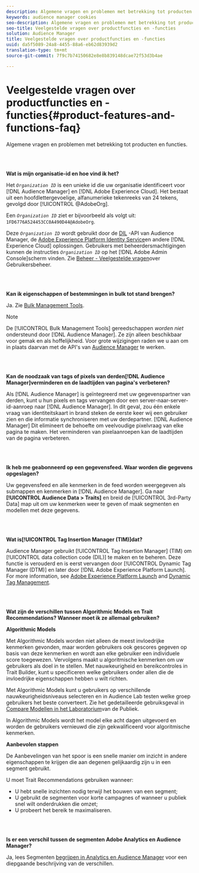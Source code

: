 ```yaml
---
description: Algemene vragen en problemen met betrekking tot producten en functies.
keywords: audience manager cookies
seo-description: Algemene vragen en problemen met betrekking tot producten en functies.
seo-title: Veelgestelde vragen over productfuncties en -functies
solution: Audience Manager
title: Veelgestelde vragen over productfuncties en -functies
uuid: da5f5089-24a8-4455-88a6-eb62d83939d2
translation-type: tm+mt
source-git-commit: 7f9c7b74150682e8e8b839148dcae72f53d3b4ae

---
```



# Veelgestelde vragen over productfuncties en -functies{#product-features-and-functions-faq}

Algemene vragen en problemen met betrekking tot producten en functies.

<br> 

<!-- 

faq_features_functions.xml

 -->

**Wat is mijn organisatie-id en hoe vind ik het?**

Het *`Organization ID`* is een unieke id die uw organisatie identificeert voor [!DNL Audience Manager] en [!DNL Adobe Experience Cloud]. Het bestaat uit een hoofdlettergevoelige, alfanumerieke tekenreeks van 24 tekens, gevolgd door [!UICONTROL @AdobeOrg].

Een *`Organization ID`* ziet er bijvoorbeeld als volgt uit: `1FD6776A524453CC0A490D44@AdobeOrg`.

Deze *`Organization ID`* wordt gebruikt door de [DIL](../dil/dil-overview.md) -API van Audience Manager, de [Adobe Experience Platform Identity Service](https://marketing.adobe.com/resources/help/en_US/mcvid/)en andere [!DNL Experience Cloud] oplossingen. Gebruikers met beheerdersmachtigingen kunnen de instructies *`Organization ID`* op het [!DNL Adobe Admin Console]scherm vinden. Zie [Beheer - Veelgestelde vragen](https://marketing.adobe.com/resources/help/en_US/mcloud/admin_getting_started.html)over Gebruikersbeheer.

<br> 

**Kan ik eigenschappen of bestemmingen in bulk tot stand brengen?**

Ja. Zie [Bulk Management Tools](../reference/bulk-management-tools/bulk-management-intro.md).

>[!NOTE]
>
>De [!UICONTROL Bulk Management Tools] gereedschappen *worden niet* ondersteund door [!DNL Audience Manager]. Ze zijn alleen beschikbaar voor gemak en als hoffelijkheid. Voor grote wijzigingen raden we u aan om in plaats daarvan met de API&#39;s van [Audience Manager](../api/api.md) te werken.

<br> 

**Kan de noodzaak van tags of pixels van derden[!DNL Audience Manager]verminderen en de laadtijden van pagina&#39;s verbeteren?**

Als [!DNL Audience Manager] is geïntegreerd met uw gegevenspartner van derden, kunt u hun pixels en tags vervangen door een server-naar-server-id-aanroep naar [!DNL Audience Manager]. In dit geval, zou één enkele vraag van identiteitskaart in brand steken de eerste keer wij een gebruiker zien en die informatie synchroniseren met uw derdepartner. [!DNL Audience Manager] Dit elimineert de behoefte om veelvoudige pixelvraag van elke pagina te maken. Het verminderen van pixelaanroepen kan de laadtijden van de pagina verbeteren.

<br> 

**Ik heb me geabonneerd op een gegevensfeed. Waar worden die gegevens opgeslagen?**

Uw gegevensfeed en alle kenmerken in de feed worden weergegeven als submappen en kenmerken in [!DNL Audience Manager]. Ga naar **[!UICONTROL Audience Data > Traits]** en breid de [!UICONTROL 3rd-Party Data] map uit om uw kenmerken weer te geven of maak segmenten en modellen met deze gegevens.

<br> 

**Wat is[!UICONTROL Tag Insertion Manager (TIM)]dat?**

Audience Manager gebruikt [!UICONTROL Tag Insertion Manager] (TIM) om [!UICONTROL data collection code (DIL)] te maken en te beheren. Deze functie is verouderd en is eerst vervangen door [!UICONTROL Dynamic Tag Manager (DTM)] en later door [!DNL Adobe Experience Platform Launch]. For more information, see [Adobe Experience Platform Launch](https://docs.adobelaunch.com/) and [Dynamic Tag Management](https://marketing.adobe.com/resources/help/en_US/dtm/).

<br> 

**Wat zijn de verschillen tussen Algorithmic Models en Trait Recommendations? Wanneer moet ik ze allemaal gebruiken?**

**Algorithmic Models**

Met Algorithmic Models worden niet alleen de meest invloedrijke kenmerken gevonden, maar worden gebruikers ook gescores gegeven op basis van deze kenmerken en wordt aan elke gebruiker een individuele score toegewezen. Vervolgens maakt u algoritmische kenmerken om uw gebruikers als doel in te stellen. Met nauwkeurigheid en bereikcontroles in Trait Builder, kunt u specificeren welke gebruikers onder allen die de invloedrijke eigenschappen hebben u wilt richten.

Met Algorithmic Models kunt u gebruikers op verschillende nauwkeurigheidsniveaus selecteren en in Audience Lab testen welke groep gebruikers het beste converteert. Zie het gedetailleerde gebruiksgeval in [Compare Modellen in het Laboratorium](../features/audience-lab/audience-lab-use-cases.md#compare-models)van de Publiek.

In Algorithmic Models wordt het model elke acht dagen uitgevoerd en worden de gebruikers vernieuwd die zijn gekwalificeerd voor algoritmische kenmerken.

**Aanbevolen stappen**

De Aanbevelingen van het spoor is een snelle manier om inzicht in andere eigenschappen te krijgen die aan degenen gelijkaardig zijn u in een segment gebruikt.

U moet Trait Recommendations gebruiken wanneer:

* U hebt snelle inzichten nodig terwijl het bouwen van een segment;
* U gebruikt de segmenten voor korte campagnes of wanneer u publiek snel wilt onderdrukken die omzet;
* U probeert het bereik te maximaliseren.

<br> 

**Is er een verschil tussen de segmenten Adobe Analytics en Audience Manager?**

Ja, lees Segmenten [begrijpen in Analytics en Audience Manager](https://marketing.adobe.com/resources/help/en_US/analytics/audiences/aam-analytics-segments.html) voor een diepgaande beschrijving van de verschillen.
